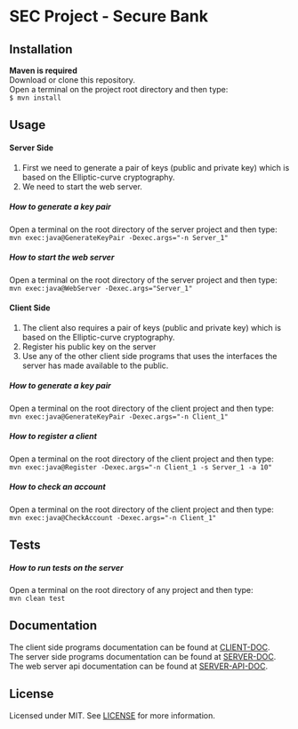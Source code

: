 # SEC Project - Secure Bank
  
## Installation  
**Maven is required**  
Download or clone this repository.  
Open a terminal on the project root directory and then type:  
`$ mvn install`  

## Usage

#### Server Side
1. First we need to generate a pair of keys (public and private key) which is based on the Elliptic-curve cryptography.
2. We need to start the web server.

##### How to generate a key pair
Open a terminal on the root directory of the server project and then type:  
`mvn exec:java@GenerateKeyPair -Dexec.args="-n Server_1"`
  
##### How to start the web server
Open a terminal on the root directory of the server project and then type:  
`mvn exec:java@WebServer -Dexec.args="Server_1"`

#### Client Side
1. The client also requires a pair of keys (public and private key) which is based on the Elliptic-curve cryptography.  
2. Register his public key on the server  
3. Use any of the other client side programs that uses the interfaces the server has made available to the public.

##### How to generate a key pair
Open a terminal on the root directory of the client project and then type:  
`mvn exec:java@GenerateKeyPair -Dexec.args="-n Client_1"`

##### How to register a client
Open a terminal on the root directory of the client project and then type:  
`mvn exec:java@Register -Dexec.args="-n Client_1 -s Server_1 -a 10"`

##### How to check an account
Open a terminal on the root directory of the client project and then type:  
`mvn exec:java@CheckAccount -Dexec.args="-n Client_1"`

## Tests

##### How to run tests on the server 
Open a terminal on the root directory of any project and then type:  
`mvn clean test`

## Documentation
The client side programs documentation can be found at [CLIENT-DOC](docs/CLIENT-DOCUMENTATION.md).   
The server side programs documentation can be found at [SERVER-DOC](docs/SERVER-DOCUMENTATION.md).  
The web server api documentation can be found at [SERVER-API-DOC](docs/SERVER-API-DOCUMENTATION.md).

## License  
Licensed under MIT. See [LICENSE](LICENSE) for more information. 
